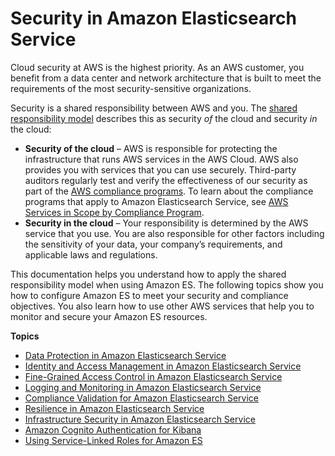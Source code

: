 # Security in Amazon Elasticsearch Service<a name="security"></a>

Cloud security at AWS is the highest priority\. As an AWS customer, you benefit from a data center and network architecture that is built to meet the requirements of the most security\-sensitive organizations\.

Security is a shared responsibility between AWS and you\. The [shared responsibility model](http://aws.amazon.com/compliance/shared-responsibility-model/) describes this as security *of* the cloud and security *in* the cloud:
+ **Security of the cloud** – AWS is responsible for protecting the infrastructure that runs AWS services in the AWS Cloud\. AWS also provides you with services that you can use securely\. Third\-party auditors regularly test and verify the effectiveness of our security as part of the [AWS compliance programs](http://aws.amazon.com/compliance/programs/)\. To learn about the compliance programs that apply to Amazon Elasticsearch Service, see [AWS Services in Scope by Compliance Program](http://aws.amazon.com/compliance/services-in-scope/)\.
+ **Security in the cloud** – Your responsibility is determined by the AWS service that you use\. You are also responsible for other factors including the sensitivity of your data, your company’s requirements, and applicable laws and regulations\. 

This documentation helps you understand how to apply the shared responsibility model when using Amazon ES\. The following topics show you how to configure Amazon ES to meet your security and compliance objectives\. You also learn how to use other AWS services that help you to monitor and secure your Amazon ES resources\. 

**Topics**
+ [Data Protection in Amazon Elasticsearch Service](es-data-protection.md)
+ [Identity and Access Management in Amazon Elasticsearch Service](es-ac.md)
+ [Fine\-Grained Access Control in Amazon Elasticsearch Service](fgac.md)
+ [Logging and Monitoring in Amazon Elasticsearch Service](es-managedomains-cloudtrailauditing.md)
+ [Compliance Validation for Amazon Elasticsearch Service](es-compliance.md)
+ [Resilience in Amazon Elasticsearch Service](disaster-recovery-resiliency.md)
+ [Infrastructure Security in Amazon Elasticsearch Service](infrastructure-security.md)
+ [Amazon Cognito Authentication for Kibana](es-cognito-auth.md)
+ [Using Service\-Linked Roles for Amazon ES](slr-es.md)